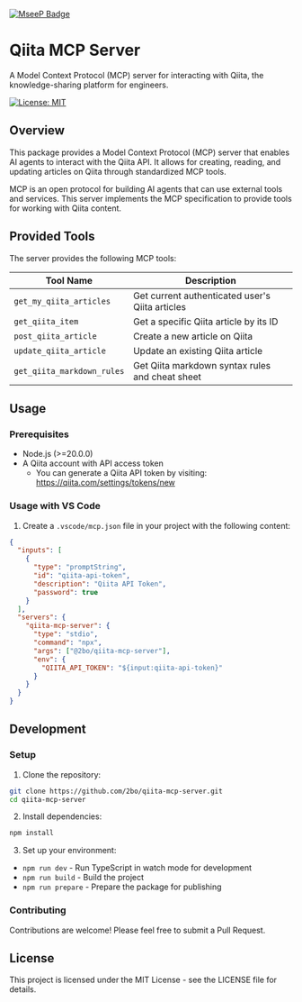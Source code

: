 [![MseeP Badge](https://mseep.net/pr/2bo-qiita-mcp-server-badge.jpg)](https://mseep.ai/app/2bo-qiita-mcp-server)

# Qiita MCP Server

A Model Context Protocol (MCP) server for interacting with Qiita, the knowledge-sharing platform for engineers.

[![License: MIT](https://img.shields.io/badge/License-MIT-yellow.svg)](https://opensource.org/licenses/MIT)

## Overview

This package provides a Model Context Protocol (MCP) server that enables AI agents to interact with the Qiita API. It allows for creating, reading, and updating articles on Qiita through standardized MCP tools.

MCP is an open protocol for building AI agents that can use external tools and services. This server implements the MCP specification to provide tools for working with Qiita content.

## Provided Tools

The server provides the following MCP tools:

| Tool Name | Description |
|-----------|-------------|
| `get_my_qiita_articles` | Get current authenticated user's Qiita articles |
| `get_qiita_item` | Get a specific Qiita article by its ID |
| `post_qiita_article` | Create a new article on Qiita |
| `update_qiita_article` | Update an existing Qiita article |
| `get_qiita_markdown_rules` | Get Qiita markdown syntax rules and cheat sheet |

## Usage

### Prerequisites

- Node.js (>=20.0.0)
- A Qiita account with API access token
  - You can generate a Qiita API token by visiting: https://qiita.com/settings/tokens/new

### Usage with VS Code

1. Create a `.vscode/mcp.json` file in your project with the following content:

```json
{
  "inputs": [
    {
      "type": "promptString",
      "id": "qiita-api-token",
      "description": "Qiita API Token",
      "password": true
    }
  ],
  "servers": {
    "qiita-mcp-server": {
      "type": "stdio",
      "command": "npx",
      "args": ["@2bo/qiita-mcp-server"],
      "env": {
        "QIITA_API_TOKEN": "${input:qiita-api-token}"
      }
    }
  }
}
```

## Development

### Setup

1. Clone the repository:

```bash
git clone https://github.com/2bo/qiita-mcp-server.git
cd qiita-mcp-server
```

2. Install dependencies:

```bash
npm install
```

3. Set up your environment:

- `npm run dev` - Run TypeScript in watch mode for development
- `npm run build` - Build the project
- `npm run prepare` - Prepare the package for publishing

### Contributing

Contributions are welcome! Please feel free to submit a Pull Request.

## License

This project is licensed under the MIT License - see the LICENSE file for details.